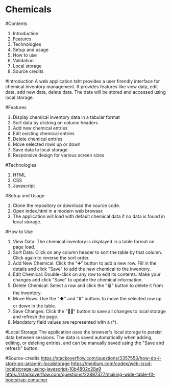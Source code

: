 # Chemicals

#Contents
1. Introduction
2. Features
3. Technologies
4. Setup and usage
5. How to use
6. Validation
7. Local storage
8. Source credits

#Introduction
A web application taht provides a user firendly interface for chemical inventory management. It provides features like view data, edit data, add new data, delete data. The data will be stored and accessed using local storage.

#Features
1. Display chemical inventory data in a tabular format
2. Sort data by clicking on column headers
3. Add new chemical entries
4. Edit existing chemical entries
5. Delete chemical entries
6. Move selected rows up or down
7. Save data to local storage
8. Responsive design for various screen sizes

#Technologies
1. HTML
2. CSS
3. Javascript

#Setup and Usage
1. Clone the repository or download the source code.
2. Open index.html in a modern web browser.
3. The application will load with default chemical data if no data is found in local storage.

#How to Use
1. View Data: The chemical inventory is displayed in a table format on page load.
2. Sort Data: Click on any column header to sort the table by that column. Click again to reverse the sort order.
3. Add New Chemical: Click the "➕" button to add a new row. Fill in the details and click "Save" to add the new chemical to the inventory.
4. Edit Chemical: Double-click on any row to edit its contents. Make your changes and click "Save" to update the chemical information.
5. Delete Chemical: Select a row and click the "🗑️" button to delete it from the inventory.
6. Move Rows: Use the "⬆️" and "⬇️" buttons to move the selected row up or down in the table.
7. Save Changes: Click the "🔄💾" button to save all changes to local storage and refresh the page.
8. Mandatory field values are represented with a (*).

#Local Storage
The application uses the browser's local storage to persist data between sessions. The data is saved automatically when adding, editing, or deleting entries, and can be manually saved using the "Save and refresh" button.

#Source-credits
https://stackoverflow.com/questions/3357553/how-do-i-store-an-array-in-localstorage
https://medium.com/codex/web-crud-localstorage-using-javascript-10b4802c28a9
https://stackoverflow.com/questions/22897377/making-wide-table-fit-bootstrap-container

